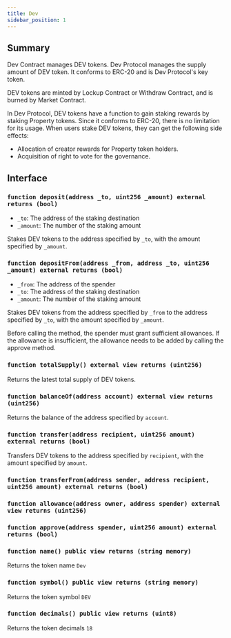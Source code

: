 ```yaml
---
title: Dev
sidebar_position: 1
---
```


## Summary

Dev Contract manages DEV tokens. Dev Protocol manages the supply amount of DEV token. It conforms to ERC-20 and is Dev Protocol's key token.

DEV tokens are minted by Lockup Contract or Withdraw Contract, and is burned by Market Contract.

In Dev Protocol, DEV tokens have a function to gain staking rewards by staking Property tokens. Since it conforms to ERC-20, there is no limitation for its usage. When users stake DEV tokens, they can get the following side effects:

- Allocation of creator rewards for Property token holders.
- Acquisition of right to vote for the governance.

## Interface

### `function deposit(address _to, uint256 _amount) external returns (bool)`

- `_to`: The address of the staking destination
- `_amount`: The number of the staking amount

Stakes DEV tokens to the address specified by `_to`, with the amount specified by `_amount`.

### `function depositFrom(address _from, address _to, uint256 _amount) external returns (bool)`

- `_from`: The address of the spender
- `_to`: The address of the staking destination
- `_amount`: The number of the staking amount

Stakes DEV tokens from the address specified by `_from` to the address specified by `_to`, with the amount specified by `_amount`.

Before calling the method, the spender must grant sufficient allowances. If the allowance is insufficient, the allowance needs to be added by calling the approve method.

### `function totalSupply() external view returns (uint256)`

Returns the latest total supply of DEV tokens.

### `function balanceOf(address account) external view returns (uint256)`

Returns the balance of the address specified by `account`.

### `function transfer(address recipient, uint256 amount) external returns (bool)`

Transfers DEV tokens to the address specified by `recipient`, with the amount specified by `amount`.

### `function transferFrom(address sender, address recipient, uint256 amount) external returns (bool)`

### `function allowance(address owner, address spender) external view returns (uint256)`

### `function approve(address spender, uint256 amount) external returns (bool)`

### `function name() public view returns (string memory)`

Returns the token name `Dev`

### `function symbol() public view returns (string memory)`

Returns the token symbol `DEV`

### `function decimals() public view returns (uint8)`

Returns the token decimals `18`
